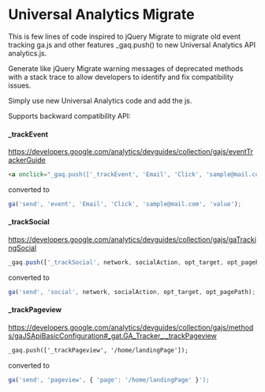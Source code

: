 # Universal Analytics Migrate

This is few lines of code inspired to jQuery Migrate to migrate old event tracking ga.js and other features  _gaq.push() to new Universal Analytics API analytics.js.

Generate like jQuery Migrate warning messages of deprecated methods with a stack trace to allow developers to identify and fix compatibility issues.

Simply use new Universal Analytics code and add the js.

Supports backward compatibility API:
#### _trackEvent
https://developers.google.com/analytics/devguides/collection/gajs/eventTrackerGuide

```html
<a onclick="_gaq.push(['_trackEvent', 'Email', 'Click', 'sample@mail.com', 'value'])">sample@mail.com</a>
```
converted to
```javascript
ga('send', 'event', 'Email', 'Click', 'sample@mail.com', 'value');
```

#### _trackSocial
https://developers.google.com/analytics/devguides/collection/gajs/gaTrackingSocial

```javascript
_gaq.push(['_trackSocial', network, socialAction, opt_target, opt_pagePath]);
```
converted to 
```javascript
ga('send', 'social', network, socialAction, opt_target, opt_pagePath);
```

#### _trackPageview
https://developers.google.com/analytics/devguides/collection/gajs/methods/gaJSApiBasicConfiguration#_gat.GA_Tracker_._trackPageview

```html
_gaq.push(['_trackPageview', '/home/landingPage']);
```
converted to
```javascript
ga('send', 'pageview', { 'page': '/home/landingPage' }');
```
